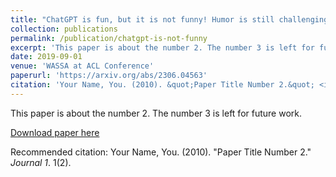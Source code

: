 ```yaml
---
title: "ChatGPT is fun, but it is not funny! Humor is still challenging Large Language Models"
collection: publications
permalink: /publication/chatgpt-is-not-funny
excerpt: 'This paper is about the number 2. The number 3 is left for future work.'
date: 2019-09-01
venue: 'WASSA at ACL Conference'
paperurl: 'https://arxiv.org/abs/2306.04563'
citation: 'Your Name, You. (2010). &quot;Paper Title Number 2.&quot; <i>Journal 1</i>. 1(2).'
---
```

This paper is about the number 2. The number 3 is left for future work.

[Download paper here](http://academicpages.github.io/files/paper2.pdf)

Recommended citation: Your Name, You. (2010). "Paper Title Number 2." <i>Journal 1</i>. 1(2).